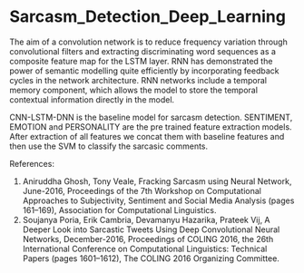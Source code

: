 # Sarcasm_Detection_Deep_Learning

The aim of a convolution network is to reduce frequency variation through convolutional filters and 
extracting discriminating word sequences as a composite feature map for the LSTM layer.
RNN has demonstrated the power of semantic modelling
quite efficiently by incorporating feedback cycles
in the network architecture. RNN networks include a temporal memory component, which allows
the model to store the temporal contextual information
directly in the model.

CNN-LSTM-DNN is the baseline model for sarcasm detection. SENTIMENT, EMOTION and PERSONALITY are the pre trained feature extraction models.
After extraction of all features we concat them with baseline features and then use the SVM to classify the sarcasic comments.

References:
1) Aniruddha Ghosh, Tony Veale, Fracking Sarcasm using Neural Network, June-2016, Proceedings of the 7th Workshop on Computational Approaches to  Subjectivity, Sentiment and Social Media Analysis (pages 161–169), Association for Computational Linguistics. 
2) Soujanya Poria, Erik Cambria, Devamanyu Hazarika, Prateek Vij, A Deeper Look into Sarcastic Tweets Using Deep Convolutional Neural Networks, December-2016, Proceedings of COLING 2016, the 26th International Conference on Computational Linguistics: Technical Papers (pages 1601–1612), The COLING 2016 Organizing Committee.


